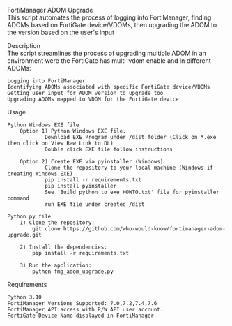 FortiManager ADOM Upgrade  
This script automates the process of logging into FortiManager, finding ADOMs based on FortiGate device/VDOMs, then upgrading the ADOM to the version based on the user's input

Description  
The script streamlines the process of upgrading multiple ADOM in an environment were the FortiGate has multi-vdom enable and in different ADOMs:

    Logging into FortiManager
    Identifying ADOMs associated with specific FortiGate device/VDOMs
    Getting user input for ADOM version to upgrade too
    Upgrading ADOMs mapped to VDOM for the FortiGate device

Usage

    Python Windows EXE file
        Option 1) Python Windows EXE file.
                Download EXE Program under /dist folder (Click on *.exe then click on View Raw Link to DL)
                Double click EXE file follow instructions

        Option 2) Create EXE via pyinstaller (Windows)
                Clone the repository to your local machine (Windows if creating Windows EXE)
                pip install -r requirements.txt
                pip install pyinstaller
                See 'Build python to exe HOWTO.txt' file for pyinstaller command
                run EXE file under created /dist

    Python py file
        1) Clone the repository:
            git clone https://github.com/who-would-know/fortimanager-adom-upgrade.git

        2) Install the dependencies:
            pip install -r requirements.txt

        3) Run the application:
            python fmg_adom_upgrade.py

Requirements

    Python 3.10
    FortiManager Versions Supported: 7.0,7.2,7.4,7.6
    FortiManager API access with R/W API user account.
    FortiGate Device Name displayed in FortiManager

